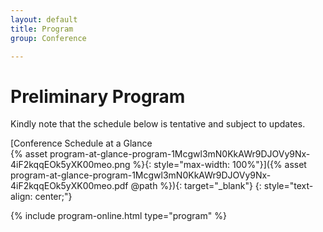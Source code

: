 ```yaml
---
layout: default
title: Program
group: Conference

---
```


# Preliminary Program

Kindly note that the schedule below is tentative and subject to updates.

[Conference Schedule at a Glance  
{% asset program-at-glance-program-1Mcgwl3mN0KkAWr9DJOVy9Nx-4iF2kqqEOk5yXK00meo.png %}{: style="max-width: 100%"}]({% asset program-at-glance-program-1Mcgwl3mN0KkAWr9DJOVy9Nx-4iF2kqqEOk5yXK00meo.pdf @path %}){: target="_blank"}
{: style="text-align: center;"}

{% include program-online.html type="program" %}
